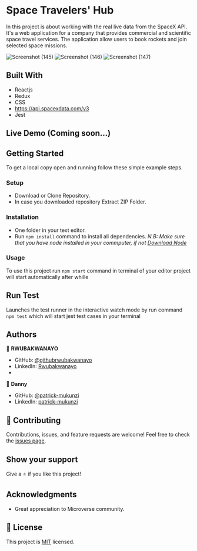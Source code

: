 # Space Travelers' Hub

In this project is about working with the real live data from the SpaceX API. It's a web application for a company that provides commercial and scientific space travel services. The application allow users to book rockets and join selected space missions.

![Screenshot (145)](https://user-images.githubusercontent.com/68381641/174323951-554b1cc6-db3a-4ef2-b370-96b8e484228d.png)
![Screenshot (146)](https://user-images.githubusercontent.com/68381641/174323962-9f74c965-b09a-4239-ac62-e7ee10cd6350.png)
![Screenshot (147)](https://user-images.githubusercontent.com/68381641/174323965-42f7527a-d6b4-4604-9ed4-5bb369cbe35f.png)


## Built With
- Reactjs
- Redux
- CSS
- https://api.spacexdata.com/v3
- Jest

## Live Demo (Coming soon...)

## Getting Started
To get a local copy open and running follow these simple example steps.
### Setup
- Download or Clone Repository.
- In case you downloaded repository Extract ZIP Folder.
### Installation
- One folder in your text editor.
- Run `npm install` command to install all dependencies.
*N.B: Make sure that you have node installed in your commputer, if not [Download Node](https://nodejs.org/en/)*
### Usage
To use this project run `npm start` command in terminal of your editor project will start automatically after whille
## Run Test
Launches the test runner in the interactive watch mode by run command `npm test` which will start jest test cases in your terminal
## Authors
:bust_in_silhouette: **RWUBAKWANAYO**
- GitHub: [@githubrwubakwanayo](https://github.com/RWUBAKWANAYO)
- LinkedIn: [Rwubakwanayo](https://www.linkedin.com/in/rwubakwanayo-olivier)
- 
:bust_in_silhouette: **Danny**

- GitHub: [@patrick-mukunzi](https://github.com/Pazzo97)
- LinkedIn: [patrick-mukunzi](https://www.linkedin.com/in/patrick-mukunzi/)
## :handshake: Contributing
Contributions, issues, and feature requests are welcome!
Feel free to check the [issues page](../../issues/).
## Show your support
Give a :star:️ if you like this project!
## Acknowledgments
-   Great appreciation to Microverse community.
## :memo: License
This project is [MIT](https://github.com/git/git-scm.com/blob/main/MIT-LICENSE.txt) licensed.

